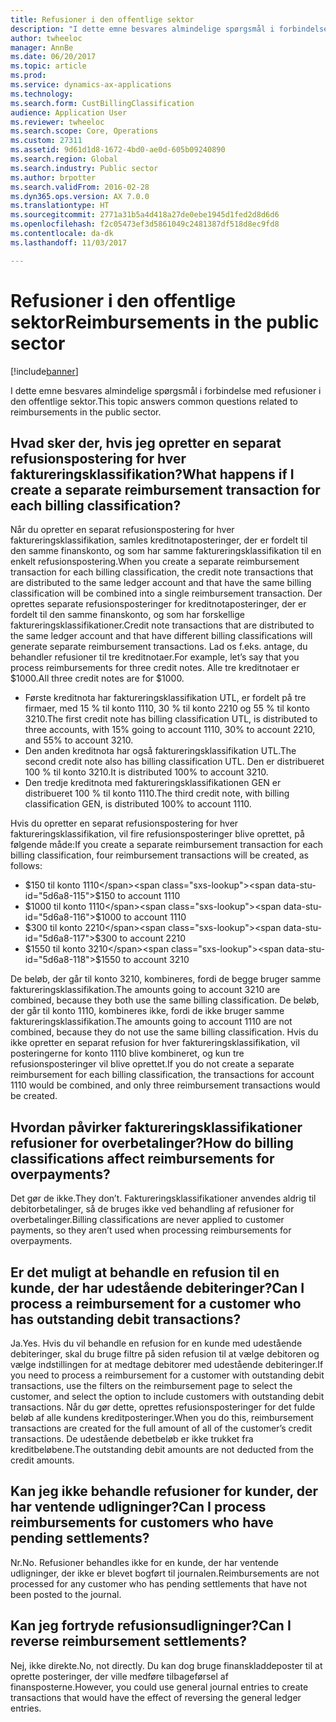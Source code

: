 ```yaml
---
title: Refusioner i den offentlige sektor
description: "I dette emne besvares almindelige spørgsmål i forbindelse med refusioner i den offentlige sektor."
author: twheeloc
manager: AnnBe
ms.date: 06/20/2017
ms.topic: article
ms.prod: 
ms.service: dynamics-ax-applications
ms.technology: 
ms.search.form: CustBillingClassification
audience: Application User
ms.reviewer: twheeloc
ms.search.scope: Core, Operations
ms.custom: 27311
ms.assetid: 9d61d1d8-1672-4bd0-ae0d-605b09240890
ms.search.region: Global
ms.search.industry: Public sector
ms.author: brpotter
ms.search.validFrom: 2016-02-28
ms.dyn365.ops.version: AX 7.0.0
ms.translationtype: HT
ms.sourcegitcommit: 2771a31b5a4d418a27de0ebe1945d1fed2d8d6d6
ms.openlocfilehash: f2c05473ef3d5861049c2481387df518d8ec9fd8
ms.contentlocale: da-dk
ms.lasthandoff: 11/03/2017

---
```


# <a name="reimbursements-in-the-public-sector"></a><span data-ttu-id="5d6a8-103">Refusioner i den offentlige sektor</span><span class="sxs-lookup"><span data-stu-id="5d6a8-103">Reimbursements in the public sector</span></span>

[!include[banner](../includes/banner.md)]


<span data-ttu-id="5d6a8-104">I dette emne besvares almindelige spørgsmål i forbindelse med refusioner i den offentlige sektor.</span><span class="sxs-lookup"><span data-stu-id="5d6a8-104">This topic answers common questions related to reimbursements in the public sector.</span></span> 

<a name="what-happens-if-i-create-a-separate-reimbursement-transaction-for-each-billing-classification"></a><span data-ttu-id="5d6a8-105">Hvad sker der, hvis jeg opretter en separat refusionspostering for hver faktureringsklassifikation?</span><span class="sxs-lookup"><span data-stu-id="5d6a8-105">What happens if I create a separate reimbursement transaction for each billing classification?</span></span>
----------------------------------------------------------------------------------------------

<span data-ttu-id="5d6a8-106">Når du opretter en separat refusionspostering for hver faktureringsklassifikation, samles kreditnotaposteringer, der er fordelt til den samme finanskonto, og som har samme faktureringsklassifikation til en enkelt refusionspostering.</span><span class="sxs-lookup"><span data-stu-id="5d6a8-106">When you create a separate reimbursement transaction for each billing classification, the credit note transactions that are distributed to the same ledger account and that have the same billing classification will be combined into a single reimbursement transaction.</span></span> <span data-ttu-id="5d6a8-107">Der oprettes separate refusionsposteringer for kreditnotaposteringer, der er fordelt til den samme finanskonto, og som har forskellige faktureringsklassifikationer.</span><span class="sxs-lookup"><span data-stu-id="5d6a8-107">Credit note transactions that are distributed to the same ledger account and that have different billing classifications will generate separate reimbursement transactions.</span></span> <span data-ttu-id="5d6a8-108">Lad os f.eks. antage, du behandler refusioner til tre kreditnotaer.</span><span class="sxs-lookup"><span data-stu-id="5d6a8-108">For example, let’s say that you process reimbursements for three credit notes.</span></span> <span data-ttu-id="5d6a8-109">Alle tre kreditnotaer er $1000.</span><span class="sxs-lookup"><span data-stu-id="5d6a8-109">All three credit notes are for $1000.</span></span>

-   <span data-ttu-id="5d6a8-110">Første kreditnota har faktureringsklassifikation UTL, er fordelt på tre firmaer, med 15 % til konto 1110, 30 % til konto 2210 og 55 % til konto 3210.</span><span class="sxs-lookup"><span data-stu-id="5d6a8-110">The first credit note has billing classification UTL, is distributed to three accounts, with 15% going to account 1110, 30% to account 2210, and 55% to account 3210.</span></span>
-   <span data-ttu-id="5d6a8-111">Den anden kreditnota har også faktureringsklassifikation UTL.</span><span class="sxs-lookup"><span data-stu-id="5d6a8-111">The second credit note also has billing classification UTL.</span></span> <span data-ttu-id="5d6a8-112">Den er distribueret 100 % til konto 3210.</span><span class="sxs-lookup"><span data-stu-id="5d6a8-112">It is distributed 100% to account 3210.</span></span>
-   <span data-ttu-id="5d6a8-113">Den tredje kreditnota med faktureringsklassifikationen GEN er distribueret 100 % til konto 1110.</span><span class="sxs-lookup"><span data-stu-id="5d6a8-113">The third credit note, with billing classification GEN, is distributed 100% to account 1110.</span></span>

<span data-ttu-id="5d6a8-114">Hvis du opretter en separat refusionspostering for hver faktureringsklassifikation, vil fire refusionsposteringer blive oprettet, på følgende måde:</span><span class="sxs-lookup"><span data-stu-id="5d6a8-114">If you create a separate reimbursement transaction for each billing classification, four reimbursement transactions will be created, as follows:</span></span>

-   <span data-ttu-id="5d6a8-115">$150 til konto 1110</span><span class="sxs-lookup"><span data-stu-id="5d6a8-115">$150 to account 1110</span></span>
-   <span data-ttu-id="5d6a8-116">$1000 til konto 1110</span><span class="sxs-lookup"><span data-stu-id="5d6a8-116">$1000 to account 1110</span></span>
-   <span data-ttu-id="5d6a8-117">$300 til konto 2210</span><span class="sxs-lookup"><span data-stu-id="5d6a8-117">$300 to account 2210</span></span>
-   <span data-ttu-id="5d6a8-118">$1550 til konto 3210</span><span class="sxs-lookup"><span data-stu-id="5d6a8-118">$1550 to account 3210</span></span>

<span data-ttu-id="5d6a8-119">De beløb, der går til konto 3210, kombineres, fordi de begge bruger samme faktureringsklassifikation.</span><span class="sxs-lookup"><span data-stu-id="5d6a8-119">The amounts going to account 3210 are combined, because they both use the same billing classification.</span></span> <span data-ttu-id="5d6a8-120">De beløb, der går til konto 1110, kombineres ikke, fordi de ikke bruger samme faktureringsklassifikation.</span><span class="sxs-lookup"><span data-stu-id="5d6a8-120">The amounts going to account 1110 are not combined, because they do not use the same billing classification.</span></span> <span data-ttu-id="5d6a8-121">Hvis du ikke opretter en separat refusion for hver faktureringsklassifikation, vil posteringerne for konto 1110 blive kombineret, og kun tre refusionsposteringer vil blive oprettet.</span><span class="sxs-lookup"><span data-stu-id="5d6a8-121">If you do not create a separate reimbursement for each billing classification, the transactions for account 1110 would be combined, and only three reimbursement transactions would be created.</span></span>

## <a name="how-do-billing-classifications-affect-reimbursements-for-overpayments"></a><span data-ttu-id="5d6a8-122">Hvordan påvirker faktureringsklassifikationer refusioner for overbetalinger?</span><span class="sxs-lookup"><span data-stu-id="5d6a8-122">How do billing classifications affect reimbursements for overpayments?</span></span>
<span data-ttu-id="5d6a8-123">Det gør de ikke.</span><span class="sxs-lookup"><span data-stu-id="5d6a8-123">They don’t.</span></span> <span data-ttu-id="5d6a8-124">Faktureringsklassifikationer anvendes aldrig til debitorbetalinger, så de bruges ikke ved behandling af refusioner for overbetalinger.</span><span class="sxs-lookup"><span data-stu-id="5d6a8-124">Billing classifications are never applied to customer payments, so they aren’t used when processing reimbursements for overpayments.</span></span>

## <a name="can-i-process-a-reimbursement-for-a-customer-who-has-outstanding-debit-transactions"></a><span data-ttu-id="5d6a8-125">Er det muligt at behandle en refusion til en kunde, der har udestående debiteringer?</span><span class="sxs-lookup"><span data-stu-id="5d6a8-125">Can I process a reimbursement for a customer who has outstanding debit transactions?</span></span>
<span data-ttu-id="5d6a8-126">Ja.</span><span class="sxs-lookup"><span data-stu-id="5d6a8-126">Yes.</span></span> <span data-ttu-id="5d6a8-127">Hvis du vil behandle en refusion for en kunde med udestående debiteringer, skal du bruge filtre på siden refusion til at vælge debitoren og vælge indstillingen for at medtage debitorer med udestående debiteringer.</span><span class="sxs-lookup"><span data-stu-id="5d6a8-127">If you need to process a reimbursement for a customer with outstanding debit transactions, use the filters on the reimbursement page to select the customer, and select the option to include customers with outstanding debit transactions.</span></span> <span data-ttu-id="5d6a8-128">Når du gør dette, oprettes refusionsposteringer for det fulde beløb af alle kundens kreditposteringer.</span><span class="sxs-lookup"><span data-stu-id="5d6a8-128">When you do this, reimbursement transactions are created for the full amount of all of the customer’s credit transactions.</span></span> <span data-ttu-id="5d6a8-129">De udestående debetbeløb er ikke trukket fra kreditbeløbene.</span><span class="sxs-lookup"><span data-stu-id="5d6a8-129">The outstanding debit amounts are not deducted from the credit amounts.</span></span>

## <a name="can-i-process-reimbursements-for-customers-who-have-pending-settlements"></a><span data-ttu-id="5d6a8-130">Kan jeg ikke behandle refusioner for kunder, der har ventende udligninger?</span><span class="sxs-lookup"><span data-stu-id="5d6a8-130">Can I process reimbursements for customers who have pending settlements?</span></span>
<span data-ttu-id="5d6a8-131">Nr.</span><span class="sxs-lookup"><span data-stu-id="5d6a8-131">No.</span></span> <span data-ttu-id="5d6a8-132">Refusioner behandles ikke for en kunde, der har ventende udligninger, der ikke er blevet bogført til journalen.</span><span class="sxs-lookup"><span data-stu-id="5d6a8-132">Reimbursements are not processed for any customer who has pending settlements that have not been posted to the journal.</span></span>

## <a name="can-i-reverse-reimbursement-settlements"></a><span data-ttu-id="5d6a8-133">Kan jeg fortryde refusionsudligninger?</span><span class="sxs-lookup"><span data-stu-id="5d6a8-133">Can I reverse reimbursement settlements?</span></span>
<span data-ttu-id="5d6a8-134">Nej, ikke direkte.</span><span class="sxs-lookup"><span data-stu-id="5d6a8-134">No, not directly.</span></span> <span data-ttu-id="5d6a8-135">Du kan dog bruge finanskladdeposter til at oprette posteringer, der ville medføre tilbageførsel af finansposterne.</span><span class="sxs-lookup"><span data-stu-id="5d6a8-135">However, you could use general journal entries to create transactions that would have the effect of reversing the general ledger entries.</span></span>






